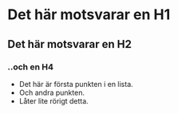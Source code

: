 # Det här motsvarar en H1

## Det här motsvarar en H2

### ..och en H4

- Det här är första punkten i en lista.
- Och andra punkten.
- Låter lite rörigt detta.
